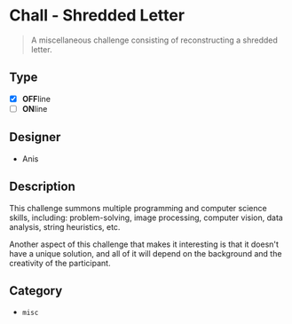 # Chall - Shredded Letter

> A miscellaneous challenge consisting of reconstructing a shredded letter.

## Type

- [X] **OFF**line
- [ ] **ON**line

## Designer

- Anis

## Description

This challenge summons multiple programming and computer science skills, including: problem-solving, image processing,
computer vision, data analysis, string heuristics, etc.

Another aspect of this challenge that makes it interesting is that it doesn't have a unique solution, and all of it will
depend on the background and the creativity of the participant.

## Category

- `misc`
